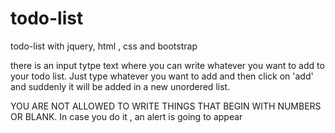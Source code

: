 # todo-list
todo-list with jquery, html , css and bootstrap

there is an input tytpe text where you can write whatever you want to add to your todo list. Just type whatever you want to add and then click on
'add' and suddenly it will be added in a new unordered list.

YOU ARE NOT ALLOWED TO WRITE THINGS THAT BEGIN WITH NUMBERS OR BLANK. In case you do it , an alert is going to appear
